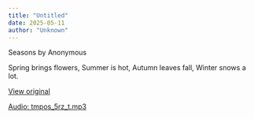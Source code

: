 ```yaml
---
title: "Untitled"
date: 2025-05-11
author: "Unknown"
---
```


Seasons by Anonymous

Spring brings flowers,
Summer is hot,
Autumn leaves fall,
Winter snows a lot.

[View original](https://t.me/c/2696929880/164)


[Audio: tmpos_5rz_t.mp3](files/tmpos_5rz_t.mp3)